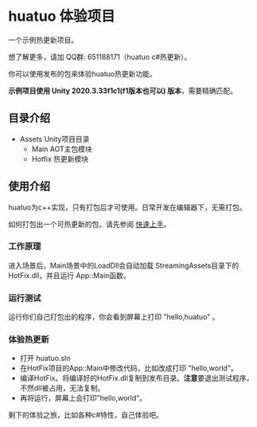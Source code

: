 # huatuo 体验项目

一个示例热更新项目。

想了解更多，请加 QQ群: 651188171（huatuo c#热更新）。

你可以使用发布的包来体验huatuo热更新功能。

**示例项目使用 Unity 2020.3.33f1c1(f1版本也可以) 版本**，需要精确匹配。

## 目录介绍

- Assets Unity项目目录
  - Main AOT主包模块
  - Hotfix 热更新模块

## 使用介绍

huatuo为c++实现，只有打包后才可使用。日常开发在编辑器下，无需打包。

如何打包出一个可热更新的包，请先参阅 [快速上手](https://github.com/focus-creative-games/huatuo/blob/main/docs/start_up.md)。

### 工作原理

进入场景后，Main场景中的LoadDll会自动加载 StreamingAssets目录下的 HotFix.dll，并且运行 App::Main函数。

### 运行测试

运行你们自己打包出的程序，你会看到屏幕上打印 "hello,huatuo" 。

### 体验热更新

- 打开 huatuo.sln
- 在HotFix项目的App::Main中修改代码，比如改成打印 "hello,world"。
- 编译HotFix。将编译好的HotFix.dll复制到发布目录。**注意**要退出测试程序，不然dll被占用，无法复制。
- 再将运行，屏幕上会打印"hello,world"。

剩下的体验之旅，比如各种c#特性，自己体验吧。
